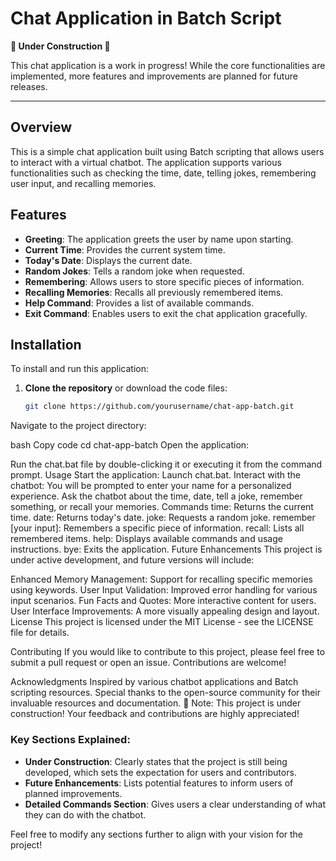 # Chat Application in Batch Script

**🚧 Under Construction 🚧**

This chat application is a work in progress! While the core functionalities are implemented, more features and improvements are planned for future releases.

---

## Overview

This is a simple chat application built using Batch scripting that allows users to interact with a virtual chatbot. The application supports various functionalities such as checking the time, date, telling jokes, remembering user input, and recalling memories.

## Features

- **Greeting**: The application greets the user by name upon starting.
- **Current Time**: Provides the current system time.
- **Today's Date**: Displays the current date.
- **Random Jokes**: Tells a random joke when requested.
- **Remembering**: Allows users to store specific pieces of information.
- **Recalling Memories**: Recalls all previously remembered items.
- **Help Command**: Provides a list of available commands.
- **Exit Command**: Enables users to exit the chat application gracefully.

## Installation

To install and run this application:

1. **Clone the repository** or download the code files:
   ```bash
   git clone https://github.com/yourusername/chat-app-batch.git
Navigate to the project directory:

bash
Copy code
cd chat-app-batch
Open the application:

Run the chat.bat file by double-clicking it or executing it from the command prompt.
Usage
Start the application: Launch chat.bat.
Interact with the chatbot:
You will be prompted to enter your name for a personalized experience.
Ask the chatbot about the time, date, tell a joke, remember something, or recall your memories.
Commands
time: Returns the current time.
date: Returns today's date.
joke: Requests a random joke.
remember [your input]: Remembers a specific piece of information.
recall: Lists all remembered items.
help: Displays available commands and usage instructions.
bye: Exits the application.
Future Enhancements
This project is under active development, and future versions will include:

Enhanced Memory Management: Support for recalling specific memories using keywords.
User Input Validation: Improved error handling for various input scenarios.
Fun Facts and Quotes: More interactive content for users.
User Interface Improvements: A more visually appealing design and layout.
License
This project is licensed under the MIT License - see the LICENSE file for details.

Contributing
If you would like to contribute to this project, please feel free to submit a pull request or open an issue. Contributions are welcome!

Acknowledgments
Inspired by various chatbot applications and Batch scripting resources.
Special thanks to the open-source community for their invaluable resources and documentation.
🚧 Note: This project is under construction! Your feedback and contributions are highly appreciated! 

### Key Sections Explained:
- **Under Construction**: Clearly states that the project is still being developed, which sets the expectation for users and contributors.
- **Future Enhancements**: Lists potential features to inform users of planned improvements.
- **Detailed Commands Section**: Gives users a clear understanding of what they can do with the chatbot.

Feel free to modify any sections further to align with your vision for the project!





